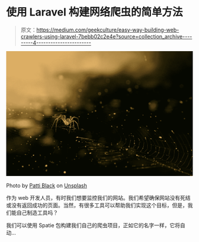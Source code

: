 # 使用 Laravel 构建网络爬虫的简单方法

> 原文：<https://medium.com/geekculture/easy-way-building-web-crawlers-using-laravel-7bebb02c2e4e?source=collection_archive---------4----------------------->

![](img/cf8dda675854d6ce2d172bd53fc112c1.png)

Photo by [Patti Black](https://unsplash.com/@pattib?utm_source=medium&utm_medium=referral) on [Unsplash](https://unsplash.com?utm_source=medium&utm_medium=referral)

作为 web 开发人员，有时我们想要监控我们的网站。我们希望确保网站没有死结或没有返回成功的页面。当然，有很多工具可以帮助我们实现这个目标，但是，我们能自己制造工具吗？

我们可以使用 Spatie 包构建我们自己的爬虫项目，正如它的名字一样，它将自动…